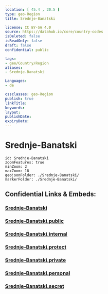 ```yaml
---
location: [ 45.4 , 20.5 ] 
type: geo-Region
title: Srednje-Banatski

license: CC BY-SA 4.0
source: https://datahub.io/core/country-codes
isDeleted: false
isReadOnly: false
draft: false
confidential: public

tags:
- geo/Country/Region
aliases:
- Srednje-Banatski

Languages:
- de

cssclasses: geo-Region
publish: true
linkTitle: 
keywords: 
layout: 
publishDate: 
expiryDate: 
---
```


# Srednje-Banatski

```leaflet
id: Srednje-Banatski
zoomFeatures: true 
minZoom: 2 
maxZoom: 18
geojsonFolder: ./Srednje-Banatski/
markerFolder: ./Srednje-Banatski/
```


## Confidential Links & Embeds: 

### [Srednje-Banatski](/_Standards/Earth/Continent/Europe/Europe~South/Serbia/districts~Serbia/Srednje-Banatski.md) 

### [Srednje-Banatski.public](/_public/Earth/Continent/Europe/Europe~South/Serbia/districts~Serbia/Srednje-Banatski.public.md) 

### [Srednje-Banatski.internal](/_internal/Earth/Continent/Europe/Europe~South/Serbia/districts~Serbia/Srednje-Banatski.internal.md) 

### [Srednje-Banatski.protect](/_protect/Earth/Continent/Europe/Europe~South/Serbia/districts~Serbia/Srednje-Banatski.protect.md) 

### [Srednje-Banatski.private](/_private/Earth/Continent/Europe/Europe~South/Serbia/districts~Serbia/Srednje-Banatski.private.md) 

### [Srednje-Banatski.personal](/_personal/Earth/Continent/Europe/Europe~South/Serbia/districts~Serbia/Srednje-Banatski.personal.md) 

### [Srednje-Banatski.secret](/_secret/Earth/Continent/Europe/Europe~South/Serbia/districts~Serbia/Srednje-Banatski.secret.md)

